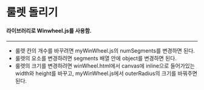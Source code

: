 # 룰렛 돌리기


#### 라이브러리로 Winwheel.js를 사용함.
___
* 룰렛 칸의 개수를 바꾸려면 myWinWheel.js의 numSegments를 변경하면 된다.
* 룰렛의 요소를 변경하려면 segments 배열 안에 object를 변경하면 된다.
* 룰렛의 크기를 변경하려면 winWheel.html에서 canvas에 inline으로 들어가있는 width와 height를 바꾸고, myWinWheel.js에서 outerRadius의 크기를 바꿔주면 된다.